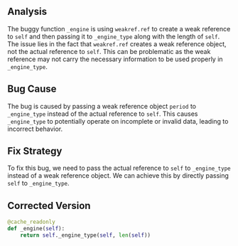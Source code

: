 ## Analysis
The buggy function `_engine` is using `weakref.ref` to create a weak reference to `self` and then passing it to `_engine_type` along with the length of `self`. The issue lies in the fact that `weakref.ref` creates a weak reference object, not the actual reference to `self`. This can be problematic as the weak reference may not carry the necessary information to be used properly in `_engine_type`.

## Bug Cause
The bug is caused by passing a weak reference object `period` to `_engine_type` instead of the actual reference to `self`. This causes `_engine_type` to potentially operate on incomplete or invalid data, leading to incorrect behavior.

## Fix Strategy
To fix this bug, we need to pass the actual reference to `self` to `_engine_type` instead of a weak reference object. We can achieve this by directly passing `self` to `_engine_type`.

## Corrected Version
```python
@cache_readonly
def _engine(self):
    return self._engine_type(self, len(self))
```